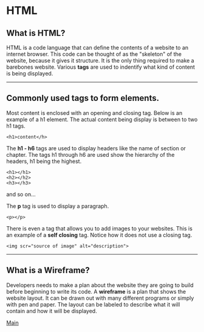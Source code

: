 # HTML

## What is HTML?
HTML is a code language that can define the contents of a website to an internet browser. This code can be thought of as the "skeleton" of the website, because it gives it structure. It is the only thing required to make a barebones website. Various **tags** are used to indentify what kind of content is being displayed. 
***
## Commonly used tags to form elements.

Most content is enclosed with an opening and closing tag. Below is an example of a h1 element. The actual content being display is between to two h1 tags.

    <h1>content</h>

The **h1 - h6** tags are used to display headers like the name of section or chapter. The tags h1 through h6 are used show the hierarchy of the headers, h1 being the highest.

    <h1></h1>  
    <h2></h2>
    <h3></h3>
 and so on...

The **p** tag is used to display a paragraph.

    <p></p>


There is even a tag that allows you to add images to your websites. This is an example of a **self closing** tag. Notice how it does not use a closing tag.

    <img scr="source of image" alt="description">

***
## What is a Wireframe?

Developers needs to make a plan about the website they are going to build before beginning to write its code. A **wireframe** is a plan that shows the website layout. It can be drawn out with many different programs or simply with pen and paper. The layout can be labeled to describe what it will contain and how it will be displayed. 

[Main](README.md)





